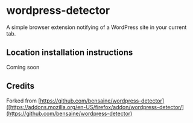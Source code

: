 # wordpress-detector
A simple browser extension notifying of a WordPress site in your current tab.

## Location installation instructions
Coming soon

## Credits
Forked from [https://github.com/bensaine/wordpress-detector]([https://addons.mozilla.org/en-US/firefox/addon/wordpress-detector/](https://github.com/bensaine/wordpress-detector)
